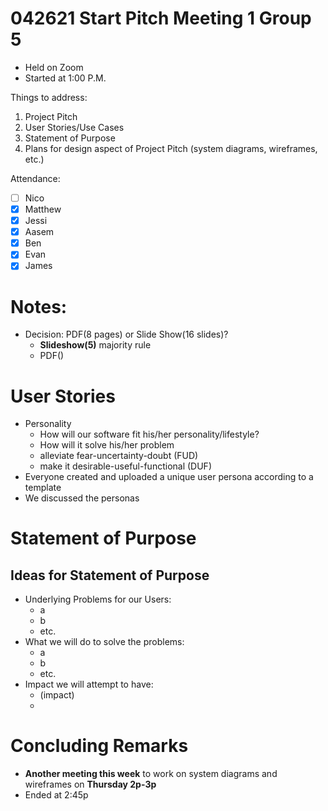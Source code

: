 # 042621 Start Pitch Meeting 1 Group 5

- Held on Zoom
- Started at 1:00 P.M.

Things to address:
1. Project Pitch
2. User Stories/Use Cases
3. Statement of Purpose
4. Plans for design aspect of Project Pitch (system diagrams, wireframes, etc.)
   
Attendance:
- [ ] Nico
- [X] Matthew
- [X] Jessi 
- [X] Aasem
- [X] Ben
- [X] Evan
- [X] James

# Notes:
- Decision: PDF(8 pages) or Slide Show(16 slides)?
  - **Slideshow(5)** majority rule
  - PDF()

# User Stories
- Personality
  - How will our software fit his/her personality/lifestyle?
  - How will it solve his/her problem
  - alleviate fear-uncertainty-doubt (FUD)
  - make it desirable-useful-functional (DUF)
- Everyone created and uploaded a unique user persona according to a template
- We discussed the personas

# Statement of Purpose
## Ideas for Statement of Purpose
- Underlying Problems for our Users:
  - a
  - b
  - etc.
- What we will do to solve the problems:
  - a
  - b
  - etc.
- Impact we will attempt to have:
  - (impact)
  - 
# Concluding Remarks
- **Another meeting this week** to work on system diagrams and wireframes on **Thursday 2p-3p**
- Ended at 2:45p
